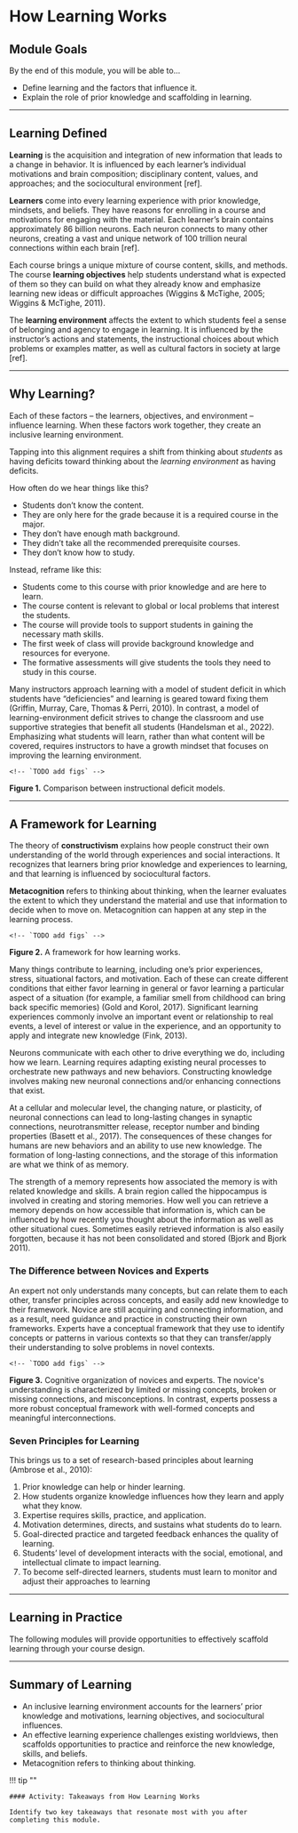 # How Learning Works

## Module Goals

By the end of this module, you will be able to...
- Define learning and the factors that influence it.
- Explain the role of prior knowledge and scaffolding in learning.

---

## Learning Defined

**Learning** is the acquisition and integration of new information that leads to a change in behavior. It is influenced by each learner’s individual motivations and brain composition; disciplinary content, values, and approaches; and the sociocultural environment [ref].

**Learners** come into every learning experience with prior knowledge, mindsets, and beliefs. They have reasons for enrolling in a course and motivations for engaging with the material. Each learner’s brain contains approximately 86 billion neurons. Each neuron connects to many other neurons, creating a vast and unique network of 100 trillion neural connections within each brain [ref].

Each course brings a unique mixture of course content, skills, and methods. The course **learning objectives** help students understand what is expected of them so they can build on what they already know and emphasize learning new ideas or difficult approaches (Wiggins & McTighe, 2005; Wiggins & McTighe, 2011).

The **learning environment** affects the extent to which students feel a sense of belonging and agency to engage in learning. It is influenced by the instructor’s actions and statements, the instructional choices about which problems or examples matter, as well as cultural factors in society at large [ref].

---

## Why Learning?

Each of these factors – the learners, objectives, and environment – influence learning. When these factors work together, they create an inclusive learning environment.

Tapping into this alignment requires a shift from thinking about *students* as having deficits toward thinking about the *learning environment* as having deficits. 

How often do we hear things like this? 

- Students don’t know the content.
- They are only here for the grade because it is a required course in the major.
- They don’t have enough math background.
- They didn’t take all the recommended prerequisite courses.
- They don’t know how to study.

Instead, reframe like this:

- Students come to this course with prior knowledge and are here to learn.
- The course content is relevant to global or local problems that interest the students.
- The course will provide tools to support students in gaining the necessary math skills.
- The first week of class will provide background knowledge and resources for everyone.
- The formative assessments will give students the tools they need to study in this course.

Many instructors approach learning with a model of student deficit in which students have “deficiencies” and learning is geared toward fixing them (Griffin, Murray, Care, Thomas & Perri, 2010). In contrast, a model of learning-environment deficit strives to change the classroom and use supportive strategies that benefit all students (Handelsman et al., 2022). Emphasizing what students will learn, rather than what content will be covered, requires instructors to have a growth mindset that focuses on improving the learning environment.

```@raw html
<!-- `TODO add figs` -->
```

**Figure 1.** Comparison between instructional deficit models.

---

## A Framework for Learning

The theory of **constructivism** explains how people construct their own understanding of the world through experiences and social interactions. It recognizes that learners bring prior knowledge and experiences to learning, and that learning is influenced by sociocultural factors.

**Metacognition** refers to thinking about thinking, when the learner evaluates the extent to which they understand the material and use that information to decide when to move on. Metacognition can happen at any step in the learning process.

```@raw html
<!-- `TODO add figs` -->
```

**Figure 2.** A framework for how learning works. 

Many things contribute to learning, including one’s prior experiences, stress, situational factors, and motivation. Each of these can create different conditions that either favor learning in general or favor learning a particular aspect of a situation (for example, a familiar smell from childhood can bring back specific memories) (Gold and Korol, 2017). Significant learning experiences commonly involve an important event or relationship to real events, a level of interest or value in the experience, and an opportunity to apply and integrate new knowledge (Fink, 2013).

Neurons communicate with each other to drive everything we do, including how we learn. Learning requires adapting existing neural processes to orchestrate new pathways and new behaviors. Constructing knowledge involves making new neuronal connections and/or enhancing connections that exist.

At a cellular and molecular level, the changing nature, or plasticity, of neuronal connections can lead to long-lasting changes in synaptic connections, neurotransmitter release, receptor number and binding properties (Basett et al., 2017). The consequences of these changes for humans are new behaviors and an ability to use new knowledge. The formation of long-lasting connections, and the storage of this information are what we think of as memory.

The strength of a memory represents how associated the memory is with related knowledge and skills. A brain region called the hippocampus is involved in creating and storing memories. How well you can retrieve a memory depends on how accessible that information is, which can be influenced by how recently you thought about the information as well as other situational cues. Sometimes easily retrieved information is also easily forgotten, because it has not been consolidated and stored (Bjork and Bjork 2011).

### The Difference between Novices and Experts

An expert not only understands many concepts, but can relate them to each other, transfer principles across concepts, and easily add new knowledge to their framework. Novice are still acquiring and connecting information, and as a result, need guidance and practice in constructing their own frameworks. Experts have a conceptual framework that they use to identify concepts or patterns in various contexts so that they can transfer/apply their understanding to solve problems in novel contexts.

```@raw html
<!-- `TODO add figs` -->
```

**Figure 3.** Cognitive organization of novices and experts. The novice's understanding is characterized by limited or missing concepts, broken or missing connections, and misconceptions. In contrast, experts possess a more robust conceptual framework with well-formed concepts and meaningful interconnections.

### Seven Principles for Learning

This brings us to a set of research-based principles about learning (Ambrose et al., 2010):

1. Prior knowledge can help or hinder learning.
2. How students organize knowledge influences how they learn and apply what they know.
3. Expertise requires skills, practice, and application.
4. Motivation determines, directs, and sustains what students do to learn.
5. Goal-directed practice and targeted feedback enhances the quality of learning.
6. Students’ level of development interacts with the social, emotional, and intellectual climate to impact learning.
7. To become self-directed learners, students must learn to monitor and adjust their approaches to learning

---

## Learning in Practice

The following modules will provide opportunities to effectively scaffold learning through your course design.

---

## Summary of Learning

- An inclusive learning environment accounts for the learners’ prior knowledge and motivations, learning objectives, and sociocultural influences.
- An effective learning experience challenges existing worldviews, then scaffolds opportunities to practice and reinforce the new knowledge, skills, and beliefs.
- Metacognition refers to thinking about thinking.

!!! tip ""

    #### Activity: Takeaways from How Learning Works

    Identify two key takeaways that resonate most with you after completing this module.
